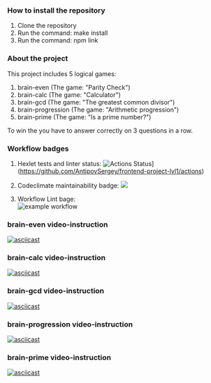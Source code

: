 ### How to install the repository
1. Clone the repository
2. Run the command: make install
3. Run the command: npm link

### About the project
This project includes 5 logical games:
1. brain-even (The game: "Parity Check")
2. brain-calc (The game: "Calculator")
3. brain-gcd (The game: "The greatest common divisor")
4. brain-progression (The game: "Arithmetic progression")
5. brain-prime (The game: "Is a prime number?")

To win the you have to answer correctly on 3 questions in a row.

### Workflow badges
1. Hexlet tests and linter status:
![Actions Status](https://github.com/AntipovSergey/frontend-project-lvl1/workflows/hexlet-check/badge.svg)](https://github.com/AntipovSergey/frontend-project-lvl1/actions)

2. Codeclimate maintainability badge:
<a href="https://codeclimate.com/github/AntipovSergey/frontend-project-lvl1/maintainability"><img src="https://api.codeclimate.com/v1/badges/3ef7e2ffc77f54f60af2/maintainability" /></a>

3. Workflow Lint bage:   
![example workflow](https://github.com/AntipovSergey/frontend-project-lvl1/actions/workflows/github-actions-lint.yml/badge.svg)

### brain-even video-instruction
[![asciicast](https://asciinema.org/a/cqZfI4B6Psl01XVVFutqLT9yY.svg)](https://asciinema.org/a/cqZfI4B6Psl01XVVFutqLT9yY)

### brain-calc video-instruction
[![asciicast](https://asciinema.org/a/HtCdjwLlb8c37nFzBtFCtzD36.svg)](https://asciinema.org/a/HtCdjwLlb8c37nFzBtFCtzD36)

### brain-gcd video-instruction
[![asciicast](https://asciinema.org/a/VKGnRM4vQ9r8NxvQ6G9URSx3D.svg)](https://asciinema.org/a/VKGnRM4vQ9r8NxvQ6G9URSx3D)

### brain-progression video-instruction
[![asciicast](https://asciinema.org/a/rx8o4GAnvoCvS1scT72fOZEuG.svg)](https://asciinema.org/a/rx8o4GAnvoCvS1scT72fOZEuG)

### brain-prime video-instruction
[![asciicast](https://asciinema.org/a/7ft07dJnVBPAMvYHW12RLEal5.svg)](https://asciinema.org/a/7ft07dJnVBPAMvYHW12RLEal5)